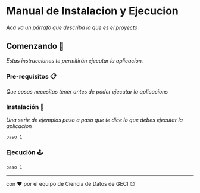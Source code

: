 # Manual de Instalacion y Ejecucion

_Acá va un párrafo que describa lo que es el proyecto_

## Comenzando 🚀

_Estas instrucciones te permitirán ejecutar la aplicacion._



### Pre-requisitos 📋

_Que cosas necesitas tener antes de poder ejecutar la aplicacions_


### Instalación 🔧

_Una serie de ejemplos paso a paso que te dice lo que debes ejecutar la aplicacion_
```
paso 1
```

### Ejecución 🕹

```
paso 1
```


---
con ❤️ por el equipo de Ciencia de Datos de GECI 😊
